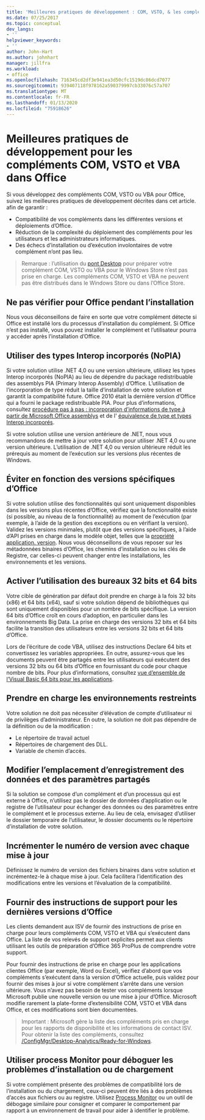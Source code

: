 ```yaml
---
title: 'Meilleures pratiques de développement : COM, VSTO, & les compléments VBA dans Office'
ms.date: 07/25/2017
ms.topic: conceptual
dev_langs:
- ''
helpviewer_keywords:
- ''
author: John-Hart
ms.author: johnhart
manager: jillfra
ms.workload:
- office
ms.openlocfilehash: 716345cd2df3e941ea3d50cfc1519dc86dcd7077
ms.sourcegitcommit: 939407118f978162a590379997cb33076c57a707
ms.translationtype: MT
ms.contentlocale: fr-FR
ms.lasthandoff: 01/13/2020
ms.locfileid: "75918626"
---
```

# <a name="development-best-practices-for-com-vsto-and-vba-add-ins-in-office"></a>Meilleures pratiques de développement pour les compléments COM, VSTO et VBA dans Office
  Si vous développez des compléments COM, VSTO ou VBA pour Office, suivez les meilleures pratiques de développement décrites dans cet article.   afin de garantir :

- Compatibilité de vos compléments dans les différentes versions et déploiements d’Office.
- Réduction de la complexité du déploiement des compléments pour les utilisateurs et les administrateurs informatiques.
- Des échecs d’installation ou d’exécution involontaires de votre complément n’ont pas lieu.

>Remarque : l’utilisation du [pont Desktop](/windows/uwp/porting/desktop-to-uwp-root) pour préparer votre complément COM, VSTO ou VBA pour le Windows Store n’est pas prise en charge. Les compléments COM, VSTO et VBA ne peuvent pas être distribués dans le Windows Store ou dans l’Office Store.

## <a name="do-not-check-for-office-during-installation"></a>Ne pas vérifier pour Office pendant l’installation
 Nous vous déconseillons de faire en sorte que votre complément détecte si Office est installé lors du processus d’installation du complément. Si Office n’est pas installé, vous pouvez installer le complément et l’utilisateur pourra y accéder après l’installation d’Office.

## <a name="use-embedded-interop-types-nopia"></a>Utiliser des types Interop incorporés (NoPIA)
Si votre solution utilise .NET 4,0 ou une version ultérieure, utilisez les types Interop incorporés (NoPIA) au lieu de dépendre du package redistribuable des assemblys PIA (Primary Interop Assembly) d’Office. L’utilisation de l’incorporation de type réduit la taille d’installation de votre solution et garantit la compatibilité future. Office 2010 était la dernière version d’Office qui a fourni le package redistribuable PIA. Pour plus d’informations, consultez [procédure pas à pas : incorporation d’informations de type à partir de Microsoft Office assemblys](https://msdn.microsoft.com/library/ee317478.aspx) et de l' [équivalence de type et types Interop incorporés](/windows/uwp/porting/desktop-to-uwp-root).

Si votre solution utilise une version antérieure de .NET, nous vous recommandons de mettre à jour votre solution pour utiliser .NET 4,0 ou une version ultérieure. L’utilisation de .NET 4,0 ou version ultérieure réduit les prérequis au moment de l’exécution sur les versions plus récentes de Windows.

## <a name="avoid-depending-on-specific-office-versions"></a>Éviter en fonction des versions spécifiques d’Office
Si votre solution utilise des fonctionnalités qui sont uniquement disponibles dans les versions plus récentes d’Office, vérifiez que la fonctionnalité existe (si possible, au niveau de la fonctionnalité) au moment de l’exécution (par exemple, à l’aide de la gestion des exceptions ou en vérifiant la version). Validez les versions minimales, plutôt que des versions spécifiques, à l’aide d’API prises en charge dans le modèle objet, telles que la [propriété application. version](<xref:Microsoft.Office.Interop.Excel._Application.Version%2A>). Nous vous déconseillons de vous reposer sur les métadonnées binaires d’Office, les chemins d’installation ou les clés de Registre, car celles-ci peuvent changer entre les installations, les environnements et les versions.

## <a name="enable-both-32-bit-and-64-bit-office-usage"></a>Activer l’utilisation des bureaux 32 bits et 64 bits
Votre cible de génération par défaut doit prendre en charge à la fois 32 bits (x86) et 64 bits (x64), sauf si votre solution dépend de bibliothèques qui sont uniquement disponibles pour un nombre de bits spécifique. La version 64 bits d’Office croît en cours d’adoption, en particulier dans les environnements Big Data. La prise en charge des versions 32 bits et 64 bits facilite la transition des utilisateurs entre les versions 32 bits et 64 bits d’Office.

Lors de l’écriture de code VBA, utilisez des instructions Declare 64 bits et convertissez les variables appropriées. En outre, assurez-vous que les documents peuvent être partagés entre les utilisateurs qui exécutent des versions 32 bits ou 64 bits d’Office en fournissant du code pour chaque nombre de bits. Pour plus d’informations, consultez [vue d’ensemble de l’Visual Basic 64 bits pour les applications](/office/vba/Language/Concepts/Getting-Started/64-bit-visual-basic-for-applications-overview).

## <a name="support-restricted-environments"></a>Prendre en charge les environnements restreints
Votre solution ne doit pas nécessiter d’élévation de compte d’utilisateur ni de privilèges d’administrateur. En outre, la solution ne doit pas dépendre de la définition ou de la modification :

- Le répertoire de travail actuel
- Répertoires de chargement des DLL.
- Variable de chemin d’accès.

## <a name="change-the-save-location-of-shared-data-and-settings"></a>Modifier l’emplacement d’enregistrement des données et des paramètres partagés
Si la solution se compose d’un complément et d’un processus qui est externe à Office, n’utilisez pas le dossier de données d’application ou le registre de l’utilisateur pour échanger des données ou des paramètres entre le complément et le processus externe. Au lieu de cela, envisagez d’utiliser le dossier temporaire de l’utilisateur, le dossier documents ou le répertoire d’installation de votre solution.

## <a name="increment-the-version-number-with-each-update"></a>Incrémenter le numéro de version avec chaque mise à jour
Définissez le numéro de version des fichiers binaires dans votre solution et incrémentez-le à chaque mise à jour. Cela facilitera l’identification des modifications entre les versions et l’évaluation de la compatibilité.

## <a name="provide-support-statements-for-the-latest-versions-of-office"></a>Fournir des instructions de support pour les dernières versions d’Office
Les clients demandent aux ISV de fournir des instructions de prise en charge pour leurs compléments COM, VSTO et VBA qui s’exécutent dans Office. La liste de vos relevés de support explicites permet aux clients utilisant les outils de préparation d’Office 365 ProPlus de comprendre votre support.

Pour fournir des instructions de prise en charge pour les applications clientes Office (par exemple, Word ou Excel), vérifiez d’abord que vos compléments s’exécutent dans la version d’Office actuelle, puis validez pour fournir des mises à jour si votre complément s’arrête dans une version ultérieure. Vous n’avez pas besoin de tester vos compléments lorsque Microsoft publie une nouvelle version ou une mise à jour d’Office. Microsoft modifie rarement la plate-forme d’extensibilité COM, VSTO et VBA dans Office, et ces modifications sont bien documentées.

>Important : Microsoft gère la liste des compléments pris en charge pour les rapports de disponibilité et les informations de contact ISV. Pour obtenir la liste des compléments, consultez [/ConfigMgr/Desktop-Analytics/Ready-for-Windows](/configmgr/desktop-analytics/ready-for-windows).

## <a name="use-process-monitor-to-help-debug-installation-or-loading-issues"></a>Utiliser process Monitor pour déboguer les problèmes d’installation ou de chargement
Si votre complément présente des problèmes de compatibilité lors de l’installation ou du chargement, ceux-ci peuvent être liés à des problèmes d’accès aux fichiers ou au registre. Utilisez [Process Monitor](/sysinternals/downloads/procmon) ou un outil de débogage similaire pour consigner et comparer le comportement par rapport à un environnement de travail pour aider à identifier le problème.
